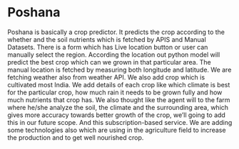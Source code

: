 # Poshana
Poshana is basically a crop predictor. It predicts the crop according to the whether and the soil nutrients which is fetched by APIS and Manual Datasets. There is a form which has Live location button or user can manually select the region. According the location out python model will predict the best crop which can we grown in that particular area. The manual location is fetched by measuring both longitude and latitude. We are fetching weather also from weather API. We also add crop which is cultivated most India. We add details of each crop like which climate is best for the particular crop, how much rain it needs to be grown fully and how much nutrients that crop has. We also thought like the agent will to the farm where he/she analyze the soil, the climate and the surrounding area, which gives more accuracy towards better growth of the crop, we’ll going to add this in our future scope. And this subscription-based service. We are adding some technologies also which are using in the agriculture field to increase the production and to get well nourished crop. 

